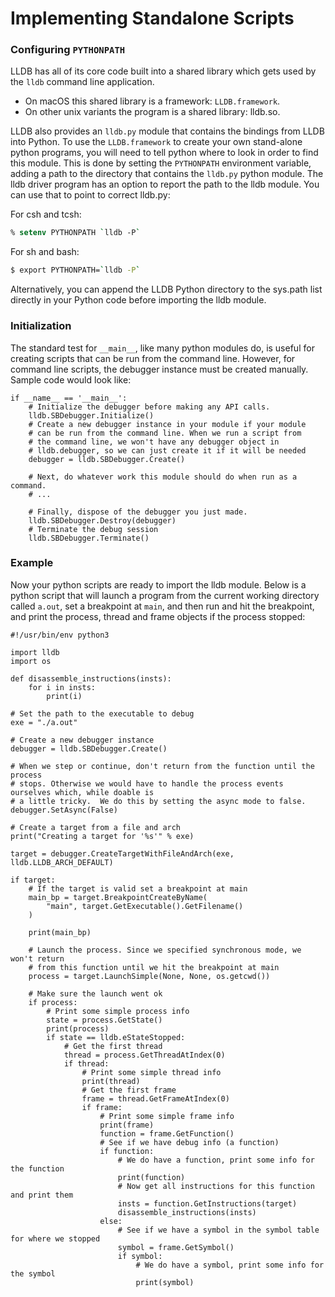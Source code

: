 # Implementing Standalone Scripts

### Configuring `PYTHONPATH`

LLDB has all of its core code built into a shared library which gets used by
the `lldb` command line application.
- On macOS this shared library is a framework: `LLDB.framework`.
- On other unix variants the program is a shared library: lldb.so.

LLDB also provides an `lldb.py` module that contains the bindings from LLDB
into Python. To use the `LLDB.framework` to create your own stand-alone python
programs, you will need to tell python where to look in order to find this
module. This is done by setting the `PYTHONPATH` environment variable,
adding a path to the directory that contains the `lldb.py` python
module. The lldb driver program has an option to report the path to the lldb
module. You can use that to point to correct lldb.py:

For csh and tcsh:

```csh
% setenv PYTHONPATH `lldb -P`
```

For sh and bash:

```bash
$ export PYTHONPATH=`lldb -P`
```

Alternatively, you can append the LLDB Python directory to the sys.path list
directly in your Python code before importing the lldb module.

### Initialization

The standard test for `__main__`, like many python modules do, is useful for
creating scripts that can be run from the command line. However, for command
line scripts, the debugger instance must be created manually. Sample code would
look like:

```python3
if __name__ == '__main__':
    # Initialize the debugger before making any API calls.
    lldb.SBDebugger.Initialize()
    # Create a new debugger instance in your module if your module
    # can be run from the command line. When we run a script from
    # the command line, we won't have any debugger object in
    # lldb.debugger, so we can just create it if it will be needed
    debugger = lldb.SBDebugger.Create()

    # Next, do whatever work this module should do when run as a command.
    # ...

    # Finally, dispose of the debugger you just made.
    lldb.SBDebugger.Destroy(debugger)
    # Terminate the debug session
    lldb.SBDebugger.Terminate()
```

### Example

Now your python scripts are ready to import the lldb module. Below is a python
script that will launch a program from the current working directory called
`a.out`, set a breakpoint at `main`, and then run and hit the breakpoint, and
print the process, thread and frame objects if the process stopped:

```python3
#!/usr/bin/env python3

import lldb
import os

def disassemble_instructions(insts):
    for i in insts:
        print(i)

# Set the path to the executable to debug
exe = "./a.out"

# Create a new debugger instance
debugger = lldb.SBDebugger.Create()

# When we step or continue, don't return from the function until the process
# stops. Otherwise we would have to handle the process events ourselves which, while doable is
# a little tricky.  We do this by setting the async mode to false.
debugger.SetAsync(False)

# Create a target from a file and arch
print("Creating a target for '%s'" % exe)

target = debugger.CreateTargetWithFileAndArch(exe, lldb.LLDB_ARCH_DEFAULT)

if target:
    # If the target is valid set a breakpoint at main
    main_bp = target.BreakpointCreateByName(
        "main", target.GetExecutable().GetFilename()
    )

    print(main_bp)

    # Launch the process. Since we specified synchronous mode, we won't return
    # from this function until we hit the breakpoint at main
    process = target.LaunchSimple(None, None, os.getcwd())

    # Make sure the launch went ok
    if process:
        # Print some simple process info
        state = process.GetState()
        print(process)
        if state == lldb.eStateStopped:
            # Get the first thread
            thread = process.GetThreadAtIndex(0)
            if thread:
                # Print some simple thread info
                print(thread)
                # Get the first frame
                frame = thread.GetFrameAtIndex(0)
                if frame:
                    # Print some simple frame info
                    print(frame)
                    function = frame.GetFunction()
                    # See if we have debug info (a function)
                    if function:
                        # We do have a function, print some info for the function
                        print(function)
                        # Now get all instructions for this function and print them
                        insts = function.GetInstructions(target)
                        disassemble_instructions(insts)
                    else:
                        # See if we have a symbol in the symbol table for where we stopped
                        symbol = frame.GetSymbol()
                        if symbol:
                            # We do have a symbol, print some info for the symbol
                            print(symbol)
```